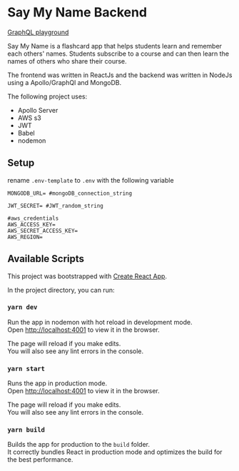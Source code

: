 # Say My Name Backend

[GraphQL playground](https://saymyname.tk/graphql/)

Say My Name is a flashcard app that helps students learn and remember each others' names. Students subscribe to a course and can then learn the names of others who share their course.

The frontend was written in ReactJs and the backend was written in NodeJs using a Apollo/GraphQl and MongoDB.


The following project uses:
- Apollo Server
- AWS s3
- JWT
- Babel
- nodemon

## Setup

rename ```.env-template``` to ```.env``` with the following variable
```
MONGODB_URL= #mongoDB_connection_string

JWT_SECRET= #JWT_random_string

#aws_credentials
AWS_ACCESS_KEY=
AWS_SECRET_ACCESS_KEY=
AWS_REGION=
```

## Available Scripts

This project was bootstrapped with [Create React App](https://github.com/facebook/create-react-app).

In the project directory, you can run:

### `yarn dev`

Run the app in nodemon with hot reload in development mode.<br />
Open [http://localhost:4001](http://localhost:4001) to view it in the browser.

The page will reload if you make edits.<br />
You will also see any lint errors in the console.


### `yarn start`

Runs the app in production mode.<br />
Open [http://localhost:4001](http://localhost:4001) to view it in the browser.

The page will reload if you make edits.<br />
You will also see any lint errors in the console.

### `yarn build`

Builds the app for production to the `build` folder.<br />
It correctly bundles React in production mode and optimizes the build for the best performance.
